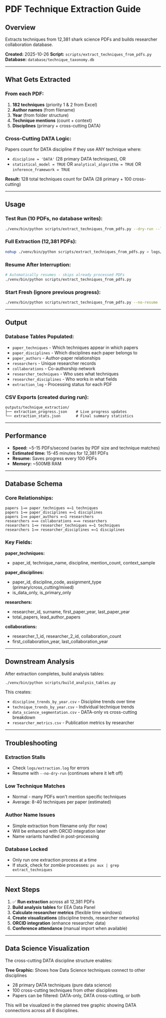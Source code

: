 # PDF Technique Extraction Guide

## Overview

Extracts techniques from 12,381 shark science PDFs and builds researcher collaboration database.

**Created:** 2025-10-26
**Script:** `scripts/extract_techniques_from_pdfs.py`
**Database:** `database/technique_taxonomy.db`

---

## What Gets Extracted

### From each PDF:
1. **182 techniques** (priority 1 & 2 from Excel)
2. **Author names** (from filename)
3. **Year** (from folder structure)
4. **Technique mentions** (count + context)
5. **Disciplines** (primary + cross-cutting DATA)

### Cross-Cutting DATA Logic:
Papers count for DATA discipline if they use ANY technique where:
- `discipline = 'DATA'` (28 primary DATA techniques), OR
- `statistical_model = TRUE` OR `analytical_algorithm = TRUE` OR `inference_framework = TRUE`

**Result:** 128 total techniques count for DATA (28 primary + 100 cross-cutting)

---

## Usage

### Test Run (10 PDFs, no database writes):
```bash
./venv/bin/python scripts/extract_techniques_from_pdfs.py --dry-run --limit 10
```

### Full Extraction (12,381 PDFs):
```bash
nohup ./venv/bin/python scripts/extract_techniques_from_pdfs.py > logs/extraction_full.log 2>&1 &
```

### Resume After Interruption:
```bash
# Automatically resumes - skips already processed PDFs
./venv/bin/python scripts/extract_techniques_from_pdfs.py
```

### Start Fresh (ignore previous progress):
```bash
./venv/bin/python scripts/extract_techniques_from_pdfs.py --no-resume
```

---

## Output

### Database Tables Populated:
- `paper_techniques` - Which techniques appear in which papers
- `paper_disciplines` - Which disciplines each paper belongs to
- `paper_authors` - Author-paper relationships
- `researchers` - Unique researcher records
- `collaborations` - Co-authorship network
- `researcher_techniques` - Who uses what techniques
- `researcher_disciplines` - Who works in what fields
- `extraction_log` - Processing status for each PDF

### CSV Exports (created during run):
```
outputs/technique_extraction/
├── extraction_progress.json    # Live progress updates
└── extraction_stats.json       # Final summary statistics
```

---

## Performance

- **Speed:** ~5-15 PDFs/second (varies by PDF size and technique matches)
- **Estimated time:** 15-45 minutes for 12,381 PDFs
- **Resume:** Saves progress every 100 PDFs
- **Memory:** ~500MB RAM

---

## Database Schema

### Core Relationships:
```
papers 1→∞ paper_techniques ∞→1 techniques
papers 1→∞ paper_disciplines ∞→1 disciplines
papers 1→∞ paper_authors ∞→1 researchers
researchers ∞→∞ collaborations ∞→∞ researchers
researchers 1→∞ researcher_techniques ∞→1 techniques
researchers 1→∞ researcher_disciplines ∞→1 disciplines
```

### Key Fields:

**paper_techniques:**
- paper_id, technique_name, discipline, mention_count, context_sample

**paper_disciplines:**
- paper_id, discipline_code, assignment_type (primary/cross_cutting/mixed)
- is_data_only, is_primary_only

**researchers:**
- researcher_id, surname, first_paper_year, last_paper_year
- total_papers, lead_author_papers

**collaborations:**
- researcher_1_id, researcher_2_id, collaboration_count
- first_collaboration_year, last_collaboration_year

---

## Downstream Analysis

After extraction completes, build analysis tables:

```bash
./venv/bin/python scripts/build_analysis_tables.py
```

This creates:
- `discipline_trends_by_year.csv` - Discipline trends over time
- `technique_trends_by_year.csv` - Individual technique trends
- `data_science_segmentation.csv` - DATA-only vs cross-cutting breakdown
- `researcher_metrics.csv` - Publication metrics by researcher

---

## Troubleshooting

### Extraction Stalls
- Check `logs/extraction.log` for errors
- Resume with `--no-dry-run` (continues where it left off)

### Low Technique Matches
- Normal - many PDFs won't mention specific techniques
- Average: 8-40 techniques per paper (estimated)

### Author Name Issues
- Simple extraction from filename only (for now)
- Will be enhanced with ORCID integration later
- Name variants handled in post-processing

### Database Locked
- Only run one extraction process at a time
- If stuck, check for zombie processes: `ps aux | grep extract_techniques`

---

## Next Steps

1. ✅ **Run extraction** across all 12,381 PDFs
2. **Build analysis tables** for EEA Data Panel
3. **Calculate researcher metrics** (flexible time windows)
4. **Create visualizations** (discipline trends, researcher networks)
5. **ORCID integration** (enhance researcher data)
6. **Conference attendance** (manual import when available)

---

## Data Science Visualization

The cross-cutting DATA discipline structure enables:

**Tree Graphic:** Shows how Data Science techniques connect to other disciplines
- 28 primary DATA techniques (pure data science)
- 100 cross-cutting techniques from other disciplines
- Papers can be filtered: DATA-only, DATA cross-cutting, or both

This will be visualized in the planned tree graphic showing DATA connections across all 8 disciplines.
